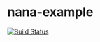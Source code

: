 # nana-example
[![Build Status](https://webapi.biicode.com/v1/badges/uwydoc/uwydoc/nana-example/master)](https://www.biicode.com/uwydoc/nana-example) 
